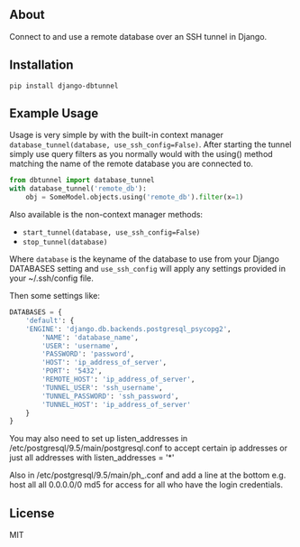 About
-------------------------------

Connect to and use a remote database over an SSH tunnel in Django.

Installation
-------------------------------

`pip install django-dbtunnel`

Example Usage
-------------------------------

Usage is very simple by with the built-in context manager `database_tunnel(database, use_ssh_config=False)`. After starting the tunnel simply use query filters as you normally would with the using() method matching the name of the remote database you are connected to.

```python
from dbtunnel import database_tunnel
with database_tunnel('remote_db'):
	obj = SomeModel.objects.using('remote_db').filter(x=1)
```

Also available is the non-context manager methods:

* `start_tunnel(database, use_ssh_config=False)`
* `stop_tunnel(database)`

Where `database` is the keyname of the database to use from your Django DATABASES setting and `use_ssh_config` will apply any settings provided in your ~/.ssh/config file.

Then some settings like:

```python
DATABASES = {
	'default': {
	'ENGINE': 'django.db.backends.postgresql_psycopg2',
    	'NAME': 'database_name',
    	'USER': 'username',
    	'PASSWORD': 'password',
    	'HOST': 'ip_address_of_server',
    	'PORT': '5432',
    	'REMOTE_HOST': 'ip_address_of_server',
    	'TUNNEL_USER': 'ssh_username',
    	'TUNNEL_PASSWORD': 'ssh_password',
    	'TUNNEL_HOST': 'ip_address_of_server'
    }
}
```

You may also need to set up listen_addresses in /etc/postgresql/9.5/main/postgresql.conf to accept certain ip addresses or just all addresses with listen_addresses = '*'

Also in /etc/postgresql/9.5/main/ph_.conf and add a line at the bottom e.g. host all all 0.0.0.0/0 md5 for access for all who have the login credentials.

License
-------------------------------

MIT
